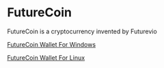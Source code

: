 FutureCoin
==========
FutureCoin is a cryptocurrency invented by Futurevio


[FutureCoin Wallet For Windows](https://github.com/futurevio/futurecoin/raw/main/wallet/futurecoin-qt-windows.zip)


[FutureCoin Wallet For Linux](https://github.com/futurevio/futurecoin/raw/main/wallet/futurecoin-qt-linux.tar.gz)
